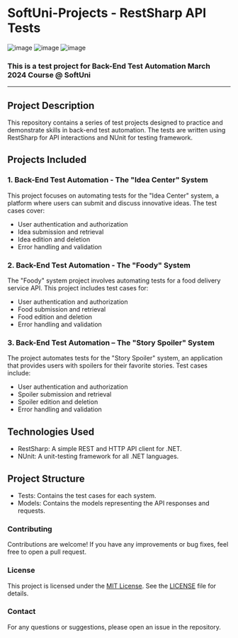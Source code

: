 
# SoftUni-Projects - RestSharp API Tests 
![image](https://img.shields.io/badge/C%23-239120?style=for-the-badge&logo=csharp&logoColor=white)
![image](https://img.shields.io/badge/.NET-512BD4?style=for-the-badge&logo=dotnet&logoColor=white)
![image](https://img.shields.io/badge/Visual_Studio-5C2D91?style=for-the-badge&logo=visual%20studio&logoColor=white)
### This is a test project for Back-End Test Automation March 2024 Course @ SoftUni
---
## Project Description
This repository contains a series of test projects designed to practice and demonstrate skills in back-end test automation. The tests are written using RestSharp for API interactions and NUnit for testing framework.

## Projects Included
### 1. Back-End Test Automation - The "Idea Center" System
This project focuses on automating tests for the "Idea Center" system, a platform where users can submit and discuss innovative ideas. The test cases cover:

- User authentication and authorization
- Idea submission and retrieval
- Idea edition and deletion
- Error handling and validation
  
### 2. Back-End Test Automation - The "Foody" System
The "Foody" system project involves automating tests for a food delivery service API. This project includes test cases for:

- User authentication and authorization
- Food submission and retrieval
- Food edition and deletion
- Error handling and validation

### 3. Back-End Test Automation – The "Story Spoiler" System
The project automates tests for the "Story Spoiler" system, an application that provides users with spoilers for their favorite stories. Test cases include:

- User authentication and authorization
- Spoiler submission and retrieval
- Spoiler edition and deletion
- Error handling and validation
  
## Technologies Used
- RestSharp: A simple REST and HTTP API client for .NET.
- NUnit: A unit-testing framework for all .NET languages.

## Project Structure
- Tests: Contains the test cases for each system.
- Models: Contains the models representing the API responses and requests.
  
### Contributing
Contributions are welcome! If you have any improvements or bug fixes, feel free to open a pull request.

### License
This project is licensed under the [MIT License](LICENSE). See the [LICENSE](LICENSE) file for details.
### Contact
For any questions or suggestions, please open an issue in the repository.
